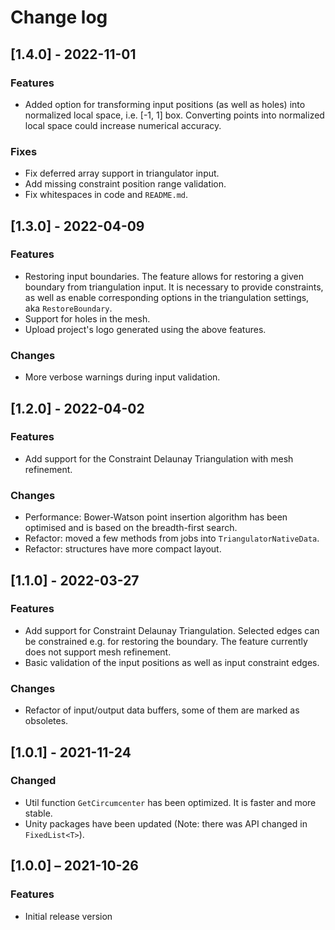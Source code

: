 # Change log

## [1.4.0] - 2022-11-01

### Features

- Added option for transforming input positions (as well as holes) into normalized local space, i.e. [-1, 1] box. Converting points into normalized local space could increase numerical accuracy.

### Fixes

- Fix deferred array support in triangulator input.
- Add missing constraint position range validation.
- Fix whitespaces in code and `README.md`.

## [1.3.0] - 2022-04-09

### Features

- Restoring input boundaries. The feature allows for restoring a given boundary from triangulation input.
It is necessary to provide constraints, as well as enable corresponding
options in the triangulation settings, aka `RestoreBoundary`.
- Support for holes in the mesh.
- Upload project's logo generated using the above features. 

### Changes

- More verbose warnings during input validation.

## [1.2.0] - 2022-04-02

### Features

- Add support for the Constraint Delaunay Triangulation with mesh refinement.

### Changes

- Performance: Bower-Watson point insertion algorithm has been optimised and is based on the breadth-first search.
- Refactor: moved a few methods from jobs into `TriangulatorNativeData`.
- Refactor: structures have more compact layout. 

## [1.1.0] - 2022-03-27

### Features

- Add support for Constraint Delaunay Triangulation. Selected edges can be constrained e.g. for restoring the boundary. The feature currently does not support mesh refinement. 
- Basic validation of the input positions as well as input constraint edges.

### Changes

- Refactor of input/output data buffers, some of them are marked as obsoletes. 

## [1.0.1] - 2021-11-24

### Changed

- Util function `GetCircumcenter` has been optimized. It is faster and more stable.
- Unity packages have been updated (Note: there was API changed in `FixedList<T>`).

## [1.0.0] ⁠– 2021-10-26

### Features

- Initial release version
